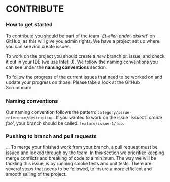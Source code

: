 # CONTRIBUTE

### How to get started
To contribute you should be part of the team '_Et-eller-andet-diskret_' on GitHub, as this will give you admin rights.
We have a project set up where you can see and create issues.

To work on the project you should create a _new_ branch pr. issue, and check it out in your IDE (we use IntelliJ).
We follow the naming conventions you can see under the __naming conventions__ section.

To follow the progress of the current issues that need to be worked on and update your progress on those.
Please take a look at the GitHub Scrumboard.

### Naming conventions
Our naming convention follows the pattern: `category/issue-reference/description`.
If you wanted to work on the issue '_issue#1: create foo_', your branch should be called:
`feature/issue-1/foo`.




### Pushing to branch and pull requests

...
To merge your finished work from your branch, a pull request must be issued and looked through by the team.
In this section we prioritize keeping merge conflicts and breaking of code to a minimum.
The way we will be tackling this issue, is by running smoke tests and unit tests.
There are several steps that needs to be followed, to insure a more efficient and smooth sailing of the project.